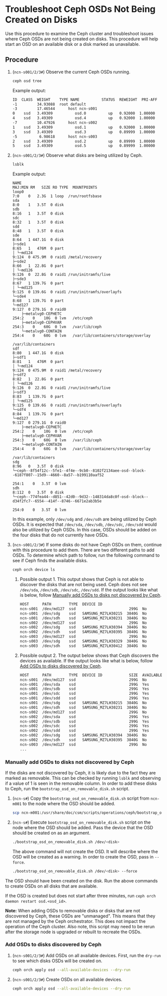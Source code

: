 # Troubleshoot Ceph OSDs Not Being Created on Disks

Use this procedure to examine the Ceph cluster and troubleshoot issues where Ceph OSDs are not being created on disks.
This procedure will help start an OSD on an available disk or a disk marked as unavailable.

## Procedure

1. (`ncn-s001/2/3#`) Observe the current Ceph OSDs running.

    ```bash
    ceph osd tree
    ```

    Example output:

    ```bash
    ID  CLASS  WEIGHT    TYPE NAME          STATUS  REWEIGHT  PRI-AFF
    -1         34.93088  root default
    -3         17.46544      host ncn-s001
    0    ssd   3.49309          osd.0          up   0.92000  1.00000
    4    ssd   3.49309          osd.4          up   0.92000  1.00000
    -7         10.47926      host ncn-s002
    1    ssd   3.49309          osd.1          up   0.92000  1.00000
    3    ssd   3.49309          osd.3          up   0.89999  1.00000
    -5          6.98618      host ncn-s003
    2    ssd   3.49309          osd.2          up   0.89999  1.00000
    5    ssd   3.49309          osd.5          up   0.89999  1.00000
    ```

1. (`ncn-s001/2/3#`) Observe what disks are being utilized by Ceph.

    ```bash
    lsblk
    ```

    Example output:

    ```text
    NAME                                                                                        MAJ:MIN RM   SIZE RO TYPE  MOUNTPOINTS
    loop0                                                                                         7:0    0   2.3G  1 loop  /run/rootfsbase
    sda                                                                                           8:0    1   3.5T  0 disk
    sdb                                                                                           8:16   1   3.5T  0 disk
    sdc                                                                                           8:32   1   3.5T  0 disk
    sdd                                                                                           8:48   1   3.5T  0 disk
    sde                                                                                           8:64   1 447.1G  0 disk
    ├─sde1                                                                                        8:65   1   476M  0 part
    │ └─md124                                                                                     9:124  0 475.9M  0 raid1 /metal/recovery
    ├─sde2                                                                                        8:66   1  22.8G  0 part
    │ └─md126                                                                                     9:126  0  22.8G  0 raid1 /run/initramfs/live
    ├─sde3                                                                                        8:67   1 139.7G  0 part
    │ └─md125                                                                                     9:125  0 139.6G  0 raid1 /run/initramfs/overlayfs
    └─sde4                                                                                        8:68   1 139.7G  0 part
    └─md127                                                                                     9:127  0 279.1G  0 raid0
        ├─metalvg0-CEPHETC                                                                      254:2    0    10G  0 lvm   /etc/ceph
        ├─metalvg0-CEPHVAR                                                                      254:3    0    60G  0 lvm   /var/lib/ceph
        └─metalvg0-CONTAIN                                                                      254:4    0    60G  0 lvm   /var/lib/containers/storage/overlay
                                                                                                                        /var/lib/containers
    sdf                                                                                           8:80   1 447.1G  0 disk
    ├─sdf1                                                                                        8:81   1   476M  0 part
    │ └─md124                                                                                     9:124  0 475.9M  0 raid1 /metal/recovery
    ├─sdf2                                                                                        8:82   1  22.8G  0 part
    │ └─md126                                                                                     9:126  0  22.8G  0 raid1 /run/initramfs/live
    ├─sdf3                                                                                        8:83   1 139.7G  0 part
    │ └─md125                                                                                     9:125  0 139.6G  0 raid1 /run/initramfs/overlayfs
    └─sdf4                                                                                        8:84   1 139.7G  0 part
    └─md127                                                                                     9:127  0 279.1G  0 raid0
        ├─metalvg0-CEPHETC                                                                      254:2    0    10G  0 lvm   /etc/ceph
        ├─metalvg0-CEPHVAR                                                                      254:3    0    60G  0 lvm   /var/lib/ceph
        └─metalvg0-CONTAIN                                                                      254:4    0    60G  0 lvm   /var/lib/containers/storage/overlay
                                                                                                                        /var/lib/containers
    sdg                                                                                           8:96   0   3.5T  0 disk
    └─ceph--8f54f12c--5fe1--4f4e--9cb0--8102f2134aee-osd--block--6187f807--15d9--4660--8a57--b199110aaf52
                                                                                                254:1    0   3.5T  0 lvm
    sdh                                                                                           8:112  0   3.5T  0 disk
    └─ceph--774fea44--d851--42d0--9d32--148314da8c0f-osd--block--d34f2fc7--6554--414f--8746--6671e2ab3b5e
                                                                                                254:0    0   3.5T  0 lvm
    ```

    In this example, only `/dev/sdg` and `/dev/sdh` are being utilized by Ceph OSDs.
    It is expected that `/dev/sda`, `/dev/sdb`, `/dev/sdc`, `/dev/sdd` would also be utilized by Ceph OSDs.
    In this case, OSDs should be added on the four disks that do not currently have OSDs.

1. (`ncn-s001/2/3#`) If some disks do not have Ceph OSDs on them, continue with this procedure to add them. There are two different paths to add OSDs.
To determine which path to follow, run the following command to see if Ceph finds the available disks.

    ```bash
    ceph orch device ls
    ```

    1. Possible output 1. This output shows that Ceph is not able to discover the disks that are not being used.
    Ceph does not see `/dev/sda`, `/dev/sdb`, `/dev/sdc`, `/dev/sdd`.
    If the output looks like what is below, follow [Manually add OSDs to disks not discovered by Ceph](#manually-add-osds-to-disks-not-discovered-by-ceph).

        ```bash
        HOST      PATH        TYPE  DEVICE ID                                   SIZE  AVAILABLE  REFRESHED  REJECT REASONS
        ncn-s001  /dev/md127  ssd                        299G  No         2m ago     locked
        ncn-s001  /dev/sdg    ssd   SAMSUNG_MZ7LH30215  3840G  No         2m ago     Insufficient space (<10 extents) on vgs, LVM detected, locked
        ncn-s001  /dev/sdh    ssd   SAMSUNG_MZ7LH30231  3840G  No         2m ago     Insufficient space (<10 extents) on vgs, LVM detected, locked
        ncn-s002  /dev/md127  ssd                        299G  No         12m ago    locked
        ncn-s002  /dev/sdg    ssd   SAMSUNG_MZ7LH30394  3840G  No         12m ago    Insufficient space (<10 extents) on vgs, LVM detected, locked
        ncn-s002  /dev/sdh    ssd   SAMSUNG_MZ7LH30395  3840G  No         12m ago    Insufficient space (<10 extents) on vgs, LVM detected, locked
        ncn-s003  /dev/md127  ssd                        299G  No         2m ago     locked
        ncn-s003  /dev/sdg    ssd   SAMSUNG_MZ7LH30329  3840G  No         2m ago     Insufficient space (<10 extents) on vgs, LVM detected, locked
        ncn-s003  /dev/sdh    ssd   SAMSUNG_MZ7LH30412  3840G  No         2m ago     Insufficient space (<10 extents) on vgs, LVM detected, locked
        ```

    1. Possible output 2. The output below shows that Ceph discovers the devices as available.
    If the output looks like what is below, follow [Add OSDs to disks discovered by Ceph](#add-osds-to-disks-discovered-by-ceph).

        ```bash
        HOST      PATH        TYPE  DEVICE ID            SIZE  AVAILABLE  REFRESHED  REJECT REASONS
        ncn-s001  /dev/md127  ssd                        299G  No         2m ago     locked
        ncn-s001  /dev/sda    ssd                        299G  Yes        2m ago
        ncn-s001  /dev/sdb    ssd                        299G  Yes        2m ago
        ncn-s001  /dev/sdc    ssd                        299G  Yes        2m ago
        ncn-s001  /dev/sdd    ssd                        299G  Yes        2m ago
        ncn-s001  /dev/sdg    ssd   SAMSUNG_MZ7LH30215  3840G  No         2m ago     Insufficient space (<10 extents) on vgs, LVM detected, locked
        ncn-s001  /dev/sdh    ssd   SAMSUNG_MZ7LH30231  3840G  No         2m ago     Insufficient space (<10 extents) on vgs, LVM detected, locked
        ncn-s002  /dev/md127  ssd                        299G  No         12m ago    locked
        ncn-s002  /dev/sda    ssd                        299G  Yes        2m ago
        ncn-s002  /dev/sdb    ssd                        299G  Yes        2m ago
        ncn-s002  /dev/sdc    ssd                        299G  Yes        2m ago
        ncn-s002  /dev/sdd    ssd                        299G  Yes        2m ago
        ncn-s002  /dev/sdg    ssd   SAMSUNG_MZ7LH30394  3840G  No         12m ago    Insufficient space (<10 extents) on vgs, LVM detected, locked
        ncn-s002  /dev/sdh    ssd   SAMSUNG_MZ7LH30395  3840G  No         12m ago    Insufficient space (<10 extents) on vgs, LVM detected, locked
        ncn-s003  /dev/md127  ssd                        299G  No         2m ago     locked
        ...
        ```

### Manually add OSDs to disks not discovered by Ceph

If the disks are not discovered by Ceph, it is likely due to the fact they are marked as removable. This can be checked by running `lsblk` and observing if a value of 1 is seen in the removable column.
In order to add these disks to Ceph, run the `bootstrap_osd_on_removable_disk.sh` script.

1. (`ncn-s#`) Copy the `bootstrap_osd_on_removable_disk.sh` script from `ncn-m001` to the node where the OSD should be added.

    ```bash
    scp ncn-m001:/usr/share/doc/csm/scripts/operations/ceph/bootstrap_osd_on_removable_disk.sh .
    ```

1. (`ncn-s#`) Execute `bootstrap_osd_on_removable_disk.sh` script on the node where the OSD should be added. Pass the device that the OSD should be created on as an argument.

    ```bash
    ./bootstrap_osd_on_removable_disk.sh /dev/<disk>
    ```

    The above command will not create the OSD. It will describe where the OSD will be created as a warning. In order to create the OSD, pass in `--force`.

    ```bash
    ./bootstrap_osd_on_removable_disk.sh /dev/<disk> --force
    ```

The OSD should have been created on the disk. Run the above commands to create OSDs on all disks that are available.

If the OSD is created but does not start after three minutes, run `ceph orch daemon restart osd.<osd_id>`.

**Note:** When adding OSDs to removable disks or disks that are not discovered by Ceph, these OSDs are "unmanaged".
This means that they are not managed by the Ceph orchestrator. This does not impact the operation of the Ceph cluster.
Also note, this script may need to be rerun after the storage node is upgraded or rebuilt to recreate the OSDs.

### Add OSDs to disks discovered by Ceph

1. (`ncn-s001/2/3#`) Add OSDs on all available devices. First, run the `dry-run` to see which disks OSDs will be created on.

    ```bash
    ceph orch apply osd --all-available-devices --dry-run
    ```

1. (`ncn-s001/2/3#`) Create OSDs on all available devices.

    ```bash
    ceph orch apply osd --all-available-devices --dry-run
    ```
